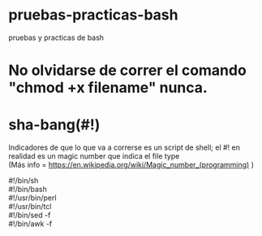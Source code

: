 # pruebas-practicas-bash
pruebas y practicas de bash 


# No olvidarse de correr el comando "chmod +x filename" nunca.


# sha-bang(#!)
Indicadores de que lo que va a correrse es un script de shell; el #! en realidad es un magic number que indica el file type <br>
(Más info = https://en.wikipedia.org/wiki/Magic_number_(programming) )

#!/bin/sh  <br>
#!/bin/bash <br>
#!/usr/bin/perl <br>
#!/usr/bin/tcl <br>
#!/bin/sed -f <br>
#!/bin/awk -f <br>


